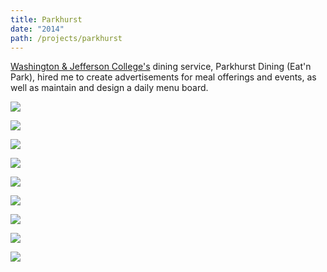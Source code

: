 ```yaml
---
title: Parkhurst
date: "2014"
path: /projects/parkhurst
---
```


<a href="https://washjeff.edu" target="_blank">Washington &amp; Jefferson College's</a> dining service, Parkhurst Dining (Eat'n Park), hired me to create advertisements for meal offerings and events, as well as maintain and design a daily menu board.

![](../../images/smileys.png)

![](../../images/Cheesesteaks.png)

![](../../images/halloween.png)

![](../../images/koreantacos.png)

![](../../images/lomein.png)

![](../../images/ribs.png)

![](../../images/superburger.png)

![](../../images/Sushi.png)

![](../../images/TacoSalad.png)
